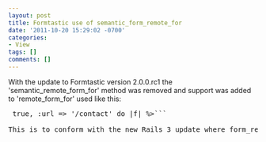 ```yaml
---
layout: post
title: Formtastic use of semantic_form_remote_for
date: '2011-10-20 15:29:02 -0700'
categories:
- View
tags: []
comments: []
---
```

With the update to Formtastic version 2.0.0.rc1 the 'semantic_remote_form_for' method was removed and support was added to 'remote_form_for' used like this:

<pre class="brush:rails"> true, :url => '/contact' do |f| %>```

This is to conform with the new Rails 3 update where form_remote_for is replaced with form_for with a remote hash value passed to it as an argument.

